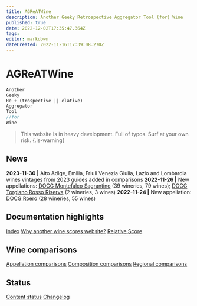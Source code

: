 ```yaml
---
title: AGReATWine
description: Another Geeky Retrospective Aggregator Tool (for) Wine
published: true
date: 2022-12-02T17:35:47.364Z
tags: 
editor: markdown
dateCreated: 2022-11-16T17:39:08.270Z
---
```


# AGReATWine
```javascript
Another
Geeky
Re + (trospective || elative)
Aggregator
Tool 
//for
Wine
```
> This website Is in heavy development. Full of typos. Surf at your own risk.
{.is-warning}

## News
**2023-11-30 |** Alto Adige, Emilia, Friuli Venezia Giulia, Lazio and Lombardia wines vintages from 2023 guides added in comparisons
**2022-11-26 |** New appellations: [DOCG Montefalco Sagrantino](/Appellations/Italy/Umbria/DOCG-Montefalco-Sagrantino) (39 wineries, 79 wines); [DOCG Torgiano Rosso Riserva](/Appellations/Italy/Umbria/DOCG-Torgiano-Rosso-Riserva) (2 wineries, 3 wines)
**2022-11-24 |** New appellation: [DOCG Roero](/Appellations/Italy/Piemonte/DOCG-Roero) (28 wineries, 55 wines) 

## Documentation highlights
[Index](/Documentation/index)
[Why another wine scores website?](/Documentation/why-this-website)
[Relative Score](/Documentation/relative-score)

## Wine comparisons
[Appellation comparisons](/appellation-comparisons)
[Composition comparisons](/second-level-comparisons)
[Regional comparisons](/third-level-comparisons)

## Status
[Content status](/Documentation/status)
[Changelog](/Documentation/changelog)